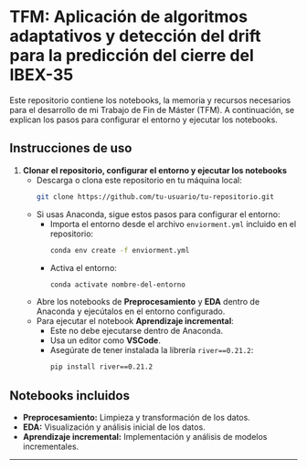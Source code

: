 # TFM: Aplicación de algoritmos adaptativos y detección del drift para la predicción del cierre del IBEX-35

Este repositorio contiene los notebooks, la memoria y recursos necesarios para el desarrollo de mi Trabajo de Fin de Máster (TFM). A continuación, se explican los pasos para configurar el entorno y ejecutar los notebooks.

## Instrucciones de uso

1. **Clonar el repositorio, configurar el entorno y ejecutar los notebooks**  
   - Descarga o clona este repositorio en tu máquina local:
     ```bash
     git clone https://github.com/tu-usuario/tu-repositorio.git
     ```
   - Si usas Anaconda, sigue estos pasos para configurar el entorno:
     - Importa el entorno desde el archivo `enviorment.yml` incluido en el repositorio:
       ```bash
       conda env create -f enviorment.yml
       ```
     - Activa el entorno:
       ```bash
       conda activate nombre-del-entorno
       ```
   - Abre los notebooks de **Preprocesamiento** y **EDA** dentro de Anaconda y ejecútalos en el entorno configurado.
   - Para ejecutar el notebook **Aprendizaje incremental**:
     - Este no debe ejecutarse dentro de Anaconda.
     - Usa un editor como **VSCode**.
     - Asegúrate de tener instalada la librería `river==0.21.2`:
       ```bash
       pip install river==0.21.2
       ```

## Notebooks incluidos
- **Preprocesamiento:** Limpieza y transformación de los datos.
- **EDA:** Visualización y análisis inicial de los datos.
- **Aprendizaje incremental:** Implementación y análisis de modelos incrementales.

---
